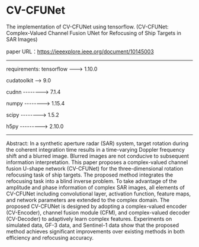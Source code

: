 # CV-CFUNet
The implementation of CV-CFUNet using tensorflow. (CV-CFUNet: Complex-Valued Channel Fusion UNet for Refocusing of Ship Targets in SAR Images)

paper URL：https://ieeexplore.ieee.org/document/10145003

************************************************************
requirements:
  tensorflow ---> 1.10.0
  
  cudatoolkit --> 9.0
  
  cudnn --------> 7.1.4
  
  numpy --------> 1.15.4
  
  scipy --------> 1.5.2
  
  h5py ---------> 2.10.0
************************************************************

Abstract:
In a synthetic aperture radar (SAR) system, target rotation during the coherent integration time results in a time-varying Doppler frequency shift and a blurred image. Blurred images are not conducive to subsequent information interpretation. This paper proposes a complex-valued channel fusion U-shape network (CV-CFUNet) for the three-dimensional rotation refocusing task of ship targets. The proposed method integrates the refocusing task into a blind inverse problem. To take advantage of the amplitude and phase information of complex SAR images, all elements of CV-CFUNet including convolutional layer, activation function, feature maps, and network parameters are extended to the complex domain. The proposed CV-CFUNet is designed by adopting a complex-valued encoder (CV-Encoder), channel fusion module (CFM), and complex-valued decoder (CV-Decoder) to adaptively learn complex features. Experiments on simulated data, GF-3 data, and Sentinel-1 data show that the proposed method achieves significant improvements over existing methods in both efficiency and refocusing accuracy.
